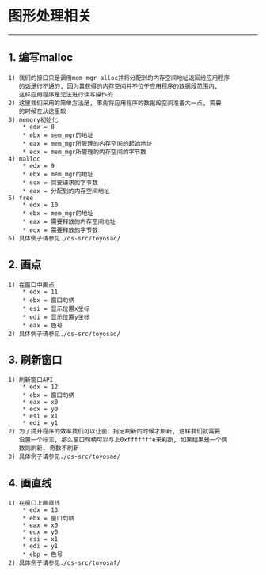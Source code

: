 # **图形处理相关** #
***


## **1. 编写malloc** ##
    1) 我们的接口只是调用mem_mgr_alloc并将分配到的内存空间地址返回给应用程序
       的话是行不通的, 因为其获得的内存空间并不位于应用程序的数据段范围内, 
       这样应用程序是无法进行读写操作的
    2) 这里我们采用的简单方法是, 事先将应用程序的数据段空间准备大一点, 需要
       的时候在从这里取
    3) memory初始化
        * edx = 8
        * ebx = mem_mgr的地址
        * eax = mem_mgr所管理的内存空间的起始地址
        * ecx = mem_mgr所管理的内存空间的字节数
    4) malloc
        * edx = 9
        * ebx = mem_mgr的地址
        * ecx = 需要请求的字节数
        * eax = 分配到的内存空间地址
    5) free
        * edx = 10
        * ebx = mem_mgr的地址
        * eax = 需要释放的内存空间地址
        * ecx = 需要释放的字节数
    6) 具体例子请参见./os-src/toyosac/



## **2. 画点** ##
    1) 在窗口中画点
        * edx = 11
        * ebx = 窗口句柄
        * esi = 显示位置x坐标
        * edi = 显示位置y坐标
        * eax = 色号
    2) 具体例子请参见./os-src/toyosad/



## **3. 刷新窗口** ##
    1) 刷新窗口API
        * edx = 12
        * ebx = 窗口句柄
        * eax = x0
        * ecx = y0
        * esi = x1
        * edi = y1
    2) 为了提升程序的效率我们可以让窗口指定刷新的时候才刷新, 这样我们就需要
       设置一个标志, 那么窗口句柄可以与上0xfffffffe来判断, 如果结果是一个偶
       数则刷新, 奇数不刷新
    3) 具体例子请参见./os-src/toyosae/



## **4. 画直线** ##
    1) 在窗口上画直线
        * edx = 13
        * ebx = 窗口句柄
        * eax = x0
        * ecx = y0
        * esi = x1
        * edi = y1
        * ebp = 色号
    2) 具体例子请参见./os-src/toyosaf/
